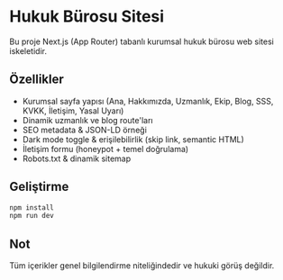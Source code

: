 # Hukuk Bürosu Sitesi

Bu proje Next.js (App Router) tabanlı kurumsal hukuk bürosu web sitesi iskeletidir.

## Özellikler
- Kurumsal sayfa yapısı (Ana, Hakkımızda, Uzmanlık, Ekip, Blog, SSS, KVKK, İletişim, Yasal Uyarı)
- Dinamik uzmanlık ve blog route'ları
- SEO metadata & JSON-LD örneği
- Dark mode toggle & erişilebilirlik (skip link, semantic HTML)
- İletişim formu (honeypot + temel doğrulama)
- Robots.txt & dinamik sitemap

## Geliştirme
```bash
npm install
npm run dev
```

## Not
Tüm içerikler genel bilgilendirme niteliğindedir ve hukuki görüş değildir.
